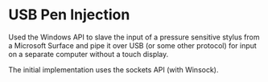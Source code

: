 # USB Pen Injection

Used the Windows API to slave the input of a pressure sensitive stylus from a Microsoft Surface and pipe it
over USB (or some other protocol) for input on a separate computer without a touch display.

The initial implementation uses the sockets API (with Winsock).